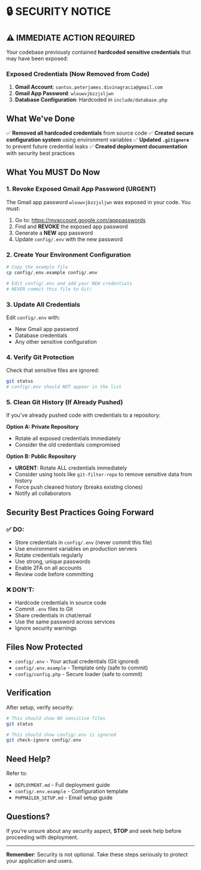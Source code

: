 # 🔒 SECURITY NOTICE

## ⚠️ IMMEDIATE ACTION REQUIRED

Your codebase previously contained **hardcoded sensitive credentials** that may have been exposed:

### Exposed Credentials (Now Removed from Code)

1. **Gmail Account**: `santos.peterjames.divinagracia@gmail.com`
2. **Gmail App Password**: `wlouwvjbzzjsljwn`
3. **Database Configuration**: Hardcoded in `include/database.php`

## What We've Done

✅ **Removed all hardcoded credentials** from source code
✅ **Created secure configuration system** using environment variables
✅ **Updated `.gitignore`** to prevent future credential leaks
✅ **Created deployment documentation** with security best practices

## What You MUST Do Now

### 1. Revoke Exposed Gmail App Password (URGENT)

The Gmail app password `wlouwvjbzzjsljwn` was exposed in your code. You must:

1. Go to: https://myaccount.google.com/apppasswords
2. Find and **REVOKE** the exposed app password
3. Generate a **NEW** app password
4. Update `config/.env` with the new password

### 2. Create Your Environment Configuration

```bash
# Copy the example file
cp config/.env.example config/.env

# Edit config/.env and add your NEW credentials
# NEVER commit this file to Git!
```

### 3. Update All Credentials

Edit `config/.env` with:
- New Gmail app password
- Database credentials
- Any other sensitive configuration

### 4. Verify Git Protection

Check that sensitive files are ignored:

```bash
git status
# config/.env should NOT appear in the list
```

### 5. Clean Git History (If Already Pushed)

If you've already pushed code with credentials to a repository:

**Option A: Private Repository**
- Rotate all exposed credentials immediately
- Consider the old credentials compromised

**Option B: Public Repository**
- **URGENT**: Rotate ALL credentials immediately
- Consider using tools like `git-filter-repo` to remove sensitive data from history
- Force push cleaned history (breaks existing clones)
- Notify all collaborators

## Security Best Practices Going Forward

### ✅ DO:
- Store credentials in `config/.env` (never commit this file)
- Use environment variables on production servers
- Rotate credentials regularly
- Use strong, unique passwords
- Enable 2FA on all accounts
- Review code before committing

### ❌ DON'T:
- Hardcode credentials in source code
- Commit `.env` files to Git
- Share credentials in chat/email
- Use the same password across services
- Ignore security warnings

## Files Now Protected

- `config/.env` - Your actual credentials (Git ignored)
- `config/.env.example` - Template only (safe to commit)
- `config/config.php` - Secure loader (safe to commit)

## Verification

After setup, verify security:

```bash
# This should show NO sensitive files
git status

# This should show config/.env is ignored
git check-ignore config/.env
```

## Need Help?

Refer to:
- `DEPLOYMENT.md` - Full deployment guide
- `config/.env.example` - Configuration template
- `PHPMAILER_SETUP.md` - Email setup guide

## Questions?

If you're unsure about any security aspect, **STOP** and seek help before proceeding with deployment.

---

**Remember**: Security is not optional. Take these steps seriously to protect your application and users.
